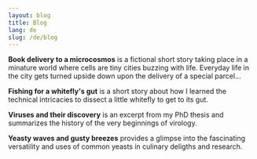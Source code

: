 ```yaml
---
layout: blog
title: Blog
lang: de
slug: /de/blog
---
```


**Book delivery to a microcosmos** is a fictional short story taking place in a minature world where cells are tiny cities buzzing with life. Everyday life in the city gets turned upside down upon the delivery of a special parcel... 

**Fishing for a whitefly's gut** is a short story about how I learned the technical intricacies to dissect a little whitefly to get to its gut. 

**Viruses and their discovery** is an excerpt from my PhD thesis and summarizes the history of the very beginnings of virology.   

**Yeasty waves and gusty breezes** provides a glimpse into the fascinating versatility and uses of common yeasts in culinary deligths and research.

<br />
